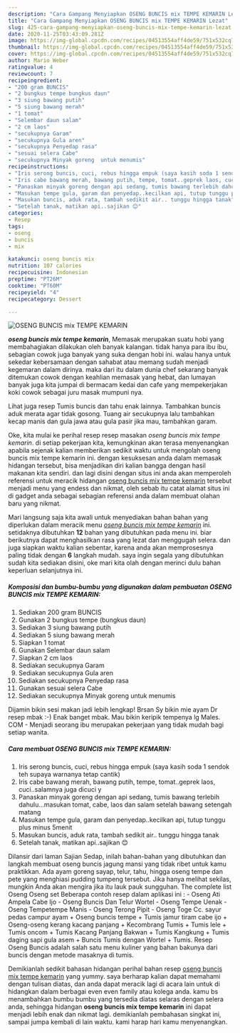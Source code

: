 ```yaml
---
description: "Cara Gampang Menyiapkan OSENG BUNCIS mix TEMPE KEMARIN Lezat"
title: "Cara Gampang Menyiapkan OSENG BUNCIS mix TEMPE KEMARIN Lezat"
slug: 425-cara-gampang-menyiapkan-oseng-buncis-mix-tempe-kemarin-lezat
date: 2020-11-25T03:43:09.281Z
image: https://img-global.cpcdn.com/recipes/04513554aff4de59/751x532cq70/oseng-buncis-mix-tempe-kemarin-foto-resep-utama.jpg
thumbnail: https://img-global.cpcdn.com/recipes/04513554aff4de59/751x532cq70/oseng-buncis-mix-tempe-kemarin-foto-resep-utama.jpg
cover: https://img-global.cpcdn.com/recipes/04513554aff4de59/751x532cq70/oseng-buncis-mix-tempe-kemarin-foto-resep-utama.jpg
author: Mario Weber
ratingvalue: 4
reviewcount: 7
recipeingredient:
- "200 gram BUNCIS"
- "2 bungkus tempe bungkus daun"
- "3 siung bawang putih"
- "5 siung bawang merah"
- "1 tomat"
- "Selembar daun salam"
- "2 cm laos"
- "secukupnya Garam"
- "secukupnya Gula aren"
- "secukupnya Penyedap rasa"
- "sesuai selera Cabe"
- "secukupnya Minyak goreng  untuk menumis"
recipeinstructions:
- "Iris serong buncis, cuci, rebus hingga empuk (saya kasih soda 1 sendok teh supaya warnanya tetap cantik)"
- "Iris cabe bawang merah, bawang putih, tempe, tomat..geprek laos, cuci..salamnya juga dicuci y"
- "Panaskan minyak goreng dengan api sedang, tumis bawang terlebih dahulu...masukan tomat, cabe, laos dan salam setelah bawang setengah matang"
- "Masukan tempe gula, garam dan penyedap..kecilkan api, tutup tunggu plus minus 5menit"
- "Masukan buncis, aduk rata, tambah sedikit air.. tunggu hingga tanak"
- "Setelah tanak, matikan api..sajikan 😊"
categories:
- Resep
tags:
- oseng
- buncis
- mix

katakunci: oseng buncis mix 
nutrition: 107 calories
recipecuisine: Indonesian
preptime: "PT26M"
cooktime: "PT60M"
recipeyield: "4"
recipecategory: Dessert

---
```



![OSENG BUNCIS mix TEMPE KEMARIN](https://img-global.cpcdn.com/recipes/04513554aff4de59/751x532cq70/oseng-buncis-mix-tempe-kemarin-foto-resep-utama.jpg)

<b><i>oseng buncis mix tempe kemarin</i></b>, Memasak merupakan suatu hobi yang membahagiakan dilakukan oleh banyak kalangan. tidak hanya para ibu ibu, sebagian cowok juga banyak yang suka dengan hobi ini. walau hanya untuk sekedar kebersamaan dengan sahabat atau memang sudah menjadi kegemaran dalam dirinya. maka dari itu dalam dunia chef sekarang banyak ditemukan cowok dengan keahlian memasak yang hebat, dan lumayan banyak juga kita jumpai di bermacam kedai dan cafe yang mempekerjakan koki cowok sebagai juru masak mumpuni nya.

Lihat juga resep Tumis buncis dan tahu enak lainnya. Tambahkan buncis aduk merata agar tidak gosong. Tuang air secukupnya lalu tambahkan kecap manis dan gula jawa atau gula pasir jika mau, tambahkan garam.

Oke, kita mulai ke perihal resep resep masakan <i>oseng buncis mix tempe kemarin</i>. di setiap pekerjaan kita, kemungkinan akan terasa menyenangkan apabila sejenak kalian memberikan sedikit waktu untuk mengolah oseng buncis mix tempe kemarin ini. dengan kesuksesan anda dalam memasak hidangan tersebut, bisa menjadikan diri kalian bangga dengan hasil makanan kita sendiri. dan lagi disini dengan situs ini anda akan memperoleh referensi untuk meracik hidangan <u>oseng buncis mix tempe kemarin</u> tersebut menjadi menu yang endess dan nikmat, oleh sebab itu catat alamat situs ini di gadget anda sebagai sebagian referensi anda dalam membuat olahan baru yang nikmat.


Mari langsung saja kita awali untuk menyediakan bahan bahan yang diperlukan dalam meracik menu <u><i>oseng buncis mix tempe kemarin</i></u> ini. setidaknya dibutuhkan <b>12</b> bahan yang dibutuhkan pada menu ini. biar berikutnya dapat menghasilkan rasa yang lezat dan menggugah selera. dan juga siapkan waktu kalian sebentar, karena anda akan memprosesnya paling tidak dengan <b>6</b> langkah mudah. saya ingin segala yang dibutuhkan sudah kita sediakan disini, oke mari kita olah dengan merinci dulu bahan keperluan selanjutnya ini.

<!--inarticleads1-->

##### Komposisi dan bumbu-bumbu yang digunakan dalam pembuatan OSENG BUNCIS mix TEMPE KEMARIN:

1. Sediakan 200 gram BUNCIS
1. Gunakan 2 bungkus tempe (bungkus daun)
1. Sediakan 3 siung bawang putih
1. Sediakan 5 siung bawang merah
1. Siapkan 1 tomat
1. Gunakan Selembar daun salam
1. Siapkan 2 cm laos
1. Sediakan secukupnya Garam
1. Sediakan secukupnya Gula aren
1. Sediakan secukupnya Penyedap rasa
1. Gunakan sesuai selera Cabe
1. Sediakan secukupnya Minyak goreng  untuk menumis


Dijamin bikin sesi makan jadi lebih lengkap! Brsan Sy bikin mie ayam Dr resep mbak :-) Enak banget mbak. Mau bikin keripik tempenya lg Males. COM - Menjadi seorang ibu merupakan pekerjaan yang tidak mudah bagi setiap wanita. 

<!--inarticleads2-->

##### Cara membuat OSENG BUNCIS mix TEMPE KEMARIN:

1. Iris serong buncis, cuci, rebus hingga empuk (saya kasih soda 1 sendok teh supaya warnanya tetap cantik)
1. Iris cabe bawang merah, bawang putih, tempe, tomat..geprek laos, cuci..salamnya juga dicuci y
1. Panaskan minyak goreng dengan api sedang, tumis bawang terlebih dahulu...masukan tomat, cabe, laos dan salam setelah bawang setengah matang
1. Masukan tempe gula, garam dan penyedap..kecilkan api, tutup tunggu plus minus 5menit
1. Masukan buncis, aduk rata, tambah sedikit air.. tunggu hingga tanak
1. Setelah tanak, matikan api..sajikan 😊


Dilansir dari laman Sajian Sedap, inilah bahan-bahan yang dibutuhkan dan langkah membuat oseng buncis jagung mansi yang tidak ribet untuk kamu praktikkan. Ada ayam goreng sayap, telur, tahu, hingga oseng tempe dan pete yang menghiasi pudding tumpeng tersebut. Jika hanya melihat sekilas, mungkin Anda akan mengira jika itu lauk pauk sungguhan. The complete list Oseng Oseng set Beberapa contoh resep dalam aplikasi ini : - Oseng Ati Ampela Cabe Ijo - Oseng Buncis Dan Telur Wortel - Oseng Tempe Uenak - Oseng Tempetempe Manis - Oseng Terong Pipit - Oseng Toge Cc. sayur pedas campur ayam + Oseng buncis tempe + Tumis jamur tiram cabe ijo + Oseng-oseng kerang kacang panjang + Kecombrang Tumis + Tumis lele + Tumis oncom + Tumis Kacang Panjang Bakwan + Tumis Kangkung + Tumis daging sapi gula asem + Buncis Tumis dengan Wortel + Tumis. Resep Oseng Buncis adalah salah satu menu kuliner yang bahan bakunya dari buncis dengan metode masaknya di tumis. 

Demikianlah sedikit bahasan hidangan perihal bahan resep <u>oseng buncis mix tempe kemarin</u> yang yummy. saya berharap kalian dapat memahami dengan tulisan diatas, dan anda dapat meracik lagi di acara lain untuk di hidangkan dalam berbagai even even family atau kolega anda. kamu bs menambahkan bumbu bumbu yang tersedia diatas selaras dengan selera anda, sehingga hidangan <b>oseng buncis mix tempe kemarin</b> ini dapat menjadi lebih enak dan nikmat lagi. demikianlah pembahasan singkat ini, sampai jumpa kembali di lain waktu. kami harap hari kamu menyenangkan.
